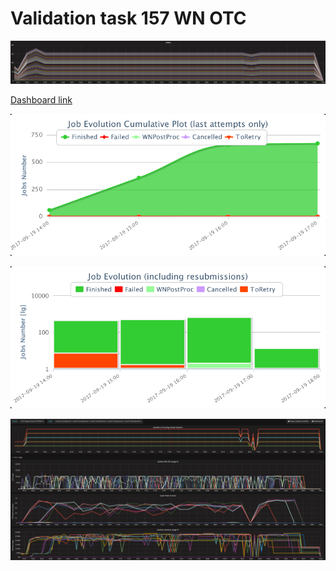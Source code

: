 # **Validation task 157 WN OTC**

[![](/assets/otc_WNs.png)](https://dciangot.gitbooks.io/dodas-results/content/assets/otc_WNs.png)

 [Dashboard link](https://dashb-cms-job-task.cern.ch/dashboard/templates/task-analysis/#user=Valentina+Mariani&refresh=0&table=Jobs&p=1&records=25&activemenu=2&status=&site=&tid=170919_141117%3Avmariani_crab_Dp_ZB16runC_ReReco_testDiego)

[![](/assets/import.png)](https://dciangot.gitbooks.io/dodas-results/content/assets/import.png)

[![](/assets/otc_dashboard2.png)](https://dciangot.gitbooks.io/dodas-results/content/assets/otc_dashboard2.png)

[![](/assets/otc_grafana.png)](https://dciangot.gitbooks.io/dodas-results/content/assets/otc_grafana.png)

